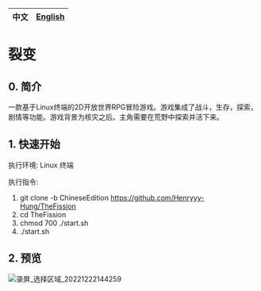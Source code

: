 
中文|[English](https://github.com/Henryyy-Hung/HKU-COMP1340-TheFission#The-Fission)|
--------------------------------------------------------|--------------------------------------------------------|

# **裂变**

## **0. 简介**
  一款基于Linux终端的2D开放世界RPG冒险游戏。游戏集成了战斗，生存，探索，剧情等功能。游戏背景为核灾之后。主角需要在荒野中探索并活下来。

## **1. 快速开始**

  执行环境: Linux 终端
 
  执行指令: 
  1. git clone -b ChineseEdition https://github.com/Henryyy-Hung/TheFission
  2. cd TheFission
  3. chmod 700 ./start.sh
  4. ./start.sh
  
## **2. 预览**

![录屏_选择区域_20221222144259](https://user-images.githubusercontent.com/78750074/209074322-b79cc3cd-65db-40ca-8c70-4ff95e438636.gif)



